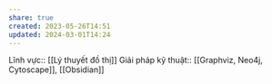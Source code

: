 ```yaml
---
share: true
created: 2023-05-26T14:51
updated: 2024-03-01T14:24
---
```

Lĩnh vực:: [[Lý thuyết đồ thị]]
Giải pháp kỹ thuật:: [[Graphviz, Neo4j, Cytoscape]], [[Obsidian]] 